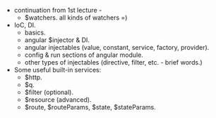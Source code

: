 * continuation from 1st lecture - 
    - $watchers. all kinds of watchers =)
* IoC, DI.
    - basics.
    - angular $injector & DI.
    - angular injectables (value, constant, service, factory, provider).
    - config & run sections of angular module.
    - other types of injectables (directive, filter, etc. - brief words.)
* Some useful built-in services:
    - $http.
    - $q.
    - $filter (optional).
    - $resource (advanced).
    - $route, $routeParams, $state, $stateParams.